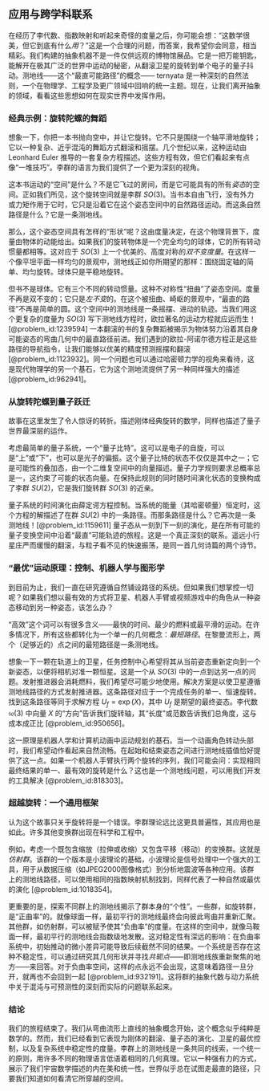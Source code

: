 ## 应用与跨学科联系

在经历了李代数、指数映射和听起来奇怪的度量之后，你可能会想：“这数学很美，但它到底有什么*用*？”这是一个合理的问题，而答案，我希望你会同意，相当精彩。我们构建的抽象机器不是一件仅供远观的博物馆展品。它是一把万能钥匙，能解开在极其广泛的世界中运动的秘密，从翻滚卫星的旋转到单个电子的量子抖动。测地线——这个“最直可能路径”的概念—— ternyata 是一种深刻的自然法则，一个在物理学、工程学及更广领域中回响的统一主题。现在，让我们离开抽象的领域，看看这些思想如何在现实世界中发挥作用。

### 经典示例：旋转陀螺的舞蹈

想象一下，你把一本书抛向空中，并让它旋转。它不只是围绕一个轴平滑地旋转；它以一种复杂、近乎混沌的舞蹈方式翻滚和摇摆。几个世纪以来，这种运动由 Leonhard Euler 推导的一套复杂方程描述。这些方程有效，但它们看起来有点像“一堆技巧”。李群的语言为我们提供了一个更为深刻的视角。

这本书运动的“空间”是什么？不是它飞过的房间，而是它可能具有的所有*姿态*的空间。正如我们所见，这个旋转空间就是李群 $SO(3)$。当书本自由飞行，没有外力或力矩作用于它时，它只是沿着它在这个姿态空间中的自然路径运动。而这条自然路径是什么？它是一条测地线。

那么，这个姿态空间具有怎样的“形状”呢？这由度量决定，在这个物理背景下，度量由物体的动能给出。如果我们的旋转物体是一个完全均匀的球体，它的所有转动惯量都相等。这对应于 $SO(3)$ 上一个优美的、高度对称的*双不变度量*。在这样一个像平坦平面一样均匀的景观中，测地线正如你所期望的那样：围绕固定轴的简单、均匀旋转。球体只是平稳地旋转。

但书不是球体。它有三个不同的转动惯量。这种不对称性“扭曲”了姿态空间。度量不再是双不变的；它只是*左不变*的。在这个被扭曲、崎岖的景观中，“最直的路径”不再是简单的圆。这个空间中的测地线是一条摇摆、进动的轨迹。当我们用这个更复杂的度量为 $SO(3)$ 写下测地线方程时，欧拉著名的运动方程就应运而生！[@problem_id:1239594] 一本翻滚的书的复杂舞蹈被揭示为物体努力沿着其自身可能姿态的弯曲几何中的最直路径前进。我们遇到的欧拉-阿诺尔德方程正是这些路径的导航指令，让我们能够以优美的精度预测摇摆和翻滚 [@problem_id:1123932]。同一个问题也可以通过哈密顿力学的视角来看待，这是现代物理学的另一个基石，它为这个测地流提供了另一种同样强大的描述 [@problem_id:962941]。

### 从旋转陀螺到量子跃迁

故事在这里发生了令人惊讶的转折。描述刚体经典旋转的数学，同样也描述了量子世界最深层的运作。

考虑最简单的量子系统，一个“量子比特”。这可以是电子的自旋，可以是“上”或“下”，也可以是光子的偏振。这个量子比特的状态不仅仅是其中之一；它是可能性的叠加态，由一个二维复空间中的向量描述。量子力学规则要求总概率总是一，这约束了可能的状态向量。在保持此规则的同时随时间演化状态的变换构成了李群 $SU(2)$，它是我们旋转群 $SO(3)$ 的近亲。

量子系统的时间演化由薛定谔方程控制。当系统的能量（其哈密顿量）恒定时，这个方程的解描述了在群 $SU(2)$ 中的一条路径。而那条路径是什么？它再次是一条测地线！[@problem_id:1159611] 量子态从一刻到下一刻的演化，是在所有可能的量子变换空间中沿着“最直”可能轨迹的旅程。这是一个真正深刻的联系。遥远小行星庄严而缓慢的翻滚，与粒子看不见的快速振荡，是同一首几何诗篇的两个诗节。

### “最优”运动原理：控制、机器人学与图形学

到目前为止，我们一直在研究遵循自然铺设路径的系统。但如果我们想掌控一切呢？如果我们想以最有效的方式将卫星、机器人手臂或视频游戏中的角色从一种姿态移动到另一种姿态，该怎么办？

“高效”这个词可以有很多含义——最快的时间、最少的燃料或最平滑的运动。在许多情况下，所有这些都转化为一个单一的几何概念：*最短路径*。在黎曼流形上，两个（足够近的）点之间的最短路径是一条测地线。

想象一下一颗在轨道上的卫星，任务控制中心希望将其从当前姿态重新定向到一个新姿态，以便将相机对准一颗恒星。这是一个从 $SO(3)$ 中的一点到达另一点的问题。发射推进器会消耗燃料，我们希望尽可能少地使用。解决方案是以使卫星遵循测地线路径的方式发射推进器。这条路径对应于一个完成任务的单一、恒速旋转。找到这条路径等同于求解方程 $U_f = \exp(X)$，其中 $U_f$ 是期望的最终姿态。李代数 $\mathfrak{so}(3)$ 中向量 $X$ 的“方向”告诉我们旋转轴，其“长度”或范数告诉我们总角度，这与成本成正比 [@problem_id:950656]。

这一原理是机器人学和计算机动画中运动规划的基石。当一个动画角色转动头部时，我们希望动作看起来自然流畅。在起始和结束姿态之间进行测地线插值恰好提供了这一点。如果一个机器人手臂执行两个旋转的序列，我们可能会问：实现相同最终结果的单一、最有效的旋转是什么？这也是一个测地线问题，可以用我们开发的工具解决 [@problem_id:818303]。

### 超越旋转：一个通用框架

认为这个故事只关乎旋转将是一个错误。李群理论远比这更具普遍性，其应用也是如此。许多其他变换群出现在科学和工程中。

例如，考虑一个既包含缩放（拉伸或收缩）又包含平移（移动）的变换群。这就是*仿射群*。该群的一个版本是小波理论的基础，小波理论是信号处理中一个强大的工具，用于从数据压缩（如JPEG2000图像格式）到分析地震波等各种应用。该群上的测地线路径，可以使用相同的指数映射机制找到，同样代表了一种自然或最优的演化 [@problem_id:1018354]。

更重要的是，探索不同群上的测地线揭示了群本身的“个性”。一些群，如旋转群，是“正曲率”的。就像球面一样，最初平行的测地线最终会向彼此弯曲并重新汇聚。其他群，如仿射群，可以被赋予使其“负曲率”的度量。在这样的空间中，就像马鞍面一样，最初平行的测地线会指数级地发散。这对稳定性有深远的影响：在负曲率系统中，初始推动的微小差异可能导致后续截然不同的结果。一个系统是否存在这种不稳定性，可以通过研究其几何形状并寻找*共轭点*——即测地线族重新聚焦的地方——来回答。对于负曲率空间，这样的点永远不会出现，这意味着路径一旦分开，就再也不会回到一起 [@problem_id:932191]。这将群的抽象代数与动力系统中关于混沌与可预测性的深刻而实际的问题联系起来。

### 结论

我们的旅程结束了。我们从弯曲流形上直线的抽象概念开始，这个概念似乎纯粹是数学的。然而，我们已经看到它表现为刚体的翻滚、量子态的演化、卫星的最优控制，以及复杂系统中稳定性的度量。李群上的测地线是一条共同的线索，一个统一的原则，用许多不同的物理语言低语着相同的几何真理。它以一种强有力的方式，展示了我们宇宙数学描述的内在美和统一性。世界似乎总在试图走最直的路径，只要我们知道如何看清它所穿越的空间。